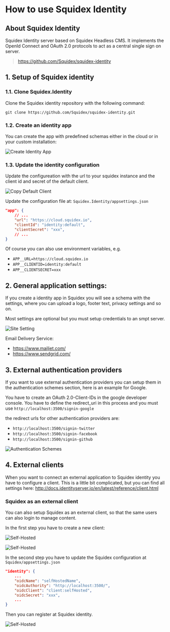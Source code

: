 # How to use Squidex Identity

## About Squidex Identity

Squidex Identity server based on Squidex Headless CMS. It implements the OpenId Connect and OAuth 2.0 protocols to act as a central single sign on server. 
> https://github.com/Squidex/squidex-identity

## 1. Setup of Squidex identity

### 1.1. Clone Squidex.Identity

Clone the Squidex identity repository with the following command:

    git clone https://github.com/Squidex/squidex-identity.git

### 1.2. Create an identity app

You can create the app with predefined schemas either in the cloud or in your custom installation:

![Create Identity App](../../images/started/identity/new-identity-app.png)
    
### 1.3. Update the identity configuration

Update the configureation with the url to your squidex instance and the client id and secret of the default client.

![Copy Default Client](../../images/started/identity/default-client.png)

Update the configuration file at: `Squidex.Identity/appsettings.json`

```json
"app": {
    // ...
    "url": "https://cloud.squidex.io",
    "clientId": "identity:default",
    "clientSecret": "xxx",
    // ...
}
```

Of course you can also use environment variables, e.g.

* `APP__URL=https://cloud.squidex.io`
* `APP__CLIENTID=identity:default`
* `APP__CLIENTSECRET=xxx`

## 2. General application settings:

If you create a identity app in Squidex you will see a schema with the settings, where you can upload a logo, footer text, privacy settings and so on. 

Most settings are optional but you must setup credentials to an smpt server. 

![Site Setting](../../images/started/identity/content-setting.png)
    
Email Delivery Service: 
* https://www.mailjet.com/    
* https://www.sendgrid.com/

## 3. External authentication providers
If you want to use external authentication providers you can setup them in the authentication schemes section, here is an example for Google.

You have to create an OAuth 2.0-Client-IDs in the google developer console. You have to define the redirect_uri in this process and you must use 
`http://localhost:3500/signin-google`

the redirect urls for other authentication providers are:

 * `http://localhost:3500/signin-twitter`
 * `http://localhost:3500/signin-facebook`
 * `http://localhost:3500/signin-github`

![Authentication Schemes](../../images/started/identity/authentication-schemes.png)

## 4. External clients
When you want to connect an external application to Squidex identity you have to configure a client. This is a little bit complicated, but you can find all settings here: http://docs.identityserver.io/en/latest/reference/client.html

### Squidex as an external client
    
You can also setup Squidex as an external client, so that the same users can also login to manage content.

In the first step you have to create a new client:

![Self-Hosted](../../images/started/identity/self-hosted-1.png)

![Self-Hosted](../../images/started/identity/self-hosted-2.png)

In the second step you have to update the Squidex configuration at `Squidex/appsettings.json`

```json
"identity": {
    ...
    "oidcName": "selfHostedName",
    "oidcAuthority": "http://localhost:3500/",
    "oidcClient": "client:selfHosted",
    "oidcSecret": "xxx",
    ...
}  
```  

Then you can register at Squidex identity.

![Self-Hosted](../../images/started/identity/self-hosted-register.png)
